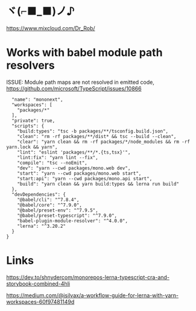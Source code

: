 # ヾ(⌐■_■)ノ♪ 
https://www.mixcloud.com/Dr_Rob/

# Works with babel module path resolvers
ISSUE: Module path maps are not resolved in emitted code, https://github.com/microsoft/TypeScript/issues/10866

```json{
  "name": "mononext",
  "workspaces": [
    "packages/*"
  ],
  "private": true,
  "scripts": {
    "build:types": "tsc -b packages/**/tsconfig.build.json",
    "clean": "rm -rf packages/**/dist* && tsc --build --clean",
    "clear": "yarn clean && rm -rf packages/*/node_modules && rm -rf yarn.lock && yarn",
    "lint": "eslint 'packages/**/*.{ts,tsx}'",
    "lint:fix": "yarn lint --fix",
    "compile": "tsc --noEmit",
    "dev": "yarn --cwd packages/mono.web dev",
    "start": "yarn --cwd packages/mono.web start",
    "start:api": "yarn --cwd packages/mono.api start",
    "build": "yarn clean && yarn build:types && lerna run build"
  },
  "devDependencies": {
    "@babel/cli": "^7.8.4",
    "@babel/core": "^7.9.0",
    "@babel/preset-env": "^7.9.5",
    "@babel/preset-typescript": "^7.9.0",
    "babel-plugin-module-resolver": "^4.0.0",
    "lerna": "^3.20.2"
  }
}
```

# Links
https://dev.to/shnydercom/monorepos-lerna-typescript-cra-and-storybook-combined-4hli

https://medium.com/@jsilvax/a-workflow-guide-for-lerna-with-yarn-workspaces-60f97481149d

